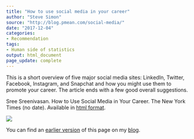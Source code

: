 ```yaml
---
title: "How to use social media in your career"
author: "Steve Simon"
source: "http://blog.pmean.com/social-media/"
date: "2017-12-04"
categories:
- Recommendation
tags:
- Human side of statistics
output: html_document
page_update: complete
---
```


This is a short overview of five major social media sites: LinkedIn, Twitter, Facebook, Instagram, and Snapchat and how you might use them to promote your career. The article ends with a few good overall suggestions.

<!---More--->

Sree Sreenivasan. How to Use Social Media in Your Career. The New York Times (no date). Available in [html format][sree1].

![](http://www.pmean.com/new-images/17/social-media01.png)

You can find an [earlier version][sim1] of this page on my [blog][sim2].

[sim1]: http://blog.pmean.com/social-media/
[sim2]: http://blog.pmean.com

[sree1]: https://www.nytimes.com/guides/business/social-media-for-career-and-business

